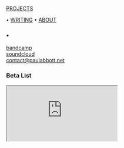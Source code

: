 <!-- NAV for all headers !-->
[PROJECTS](https://paulabbott.net/index.html)
<!--[Future](https://paulabbott.net/future/)!-->
 • [WRITING](https://paulabbott.net/wr)
 • [ABOUT](https://paulabbott.net/about/)
<!-- end nav! -->

### •

<div id="about-text" markdown="1">

[bandcamp](https://paul-abbott.bandcamp.com)  
[soundcloud](https://soundcloud.com/antrgor_reiz)  
contact@paulabbott.net  

### Beta List


<iframe src="https://docs.google.com/spreadsheets/d/e/2PACX-1vQgdLTBRpSModZZMiFidE7vCDy_nhBHeM4jRjmkz4MYv-8AZOYKREvGCnnJH0i-FflTCMMR6ZBF9nHg/pubhtml?gid=0&amp;single=true&amp;widget=false&amp;headers=false&ampchrome=false;"></iframe>
